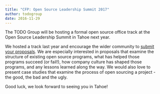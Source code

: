 ```yaml
---
title: "CFP: Open Source Leadership Summit 2017"
author: todogroup
date: 2016-11-29
---
```


The TODO Group will be hosting a formal open source office track at the Open Source Leadership Summit in Tahoe next year.

We hosted a track last year and encourage the wider community to <a href="http://events.linuxfoundation.org/events/open-source-leadership-summit/program/cfp">submit your proposals</a>. We are especially interested in proposals that examine the structure of existing open source programs, what has helped those programs succeed (or fail!), how company culture has shaped those programs, and any lessons learned along the way. We would also love to present case studies that examine the process of open sourcing a project - the good, the bad and the ugly.

Good luck, we look forward to seeing you in Tahoe!

